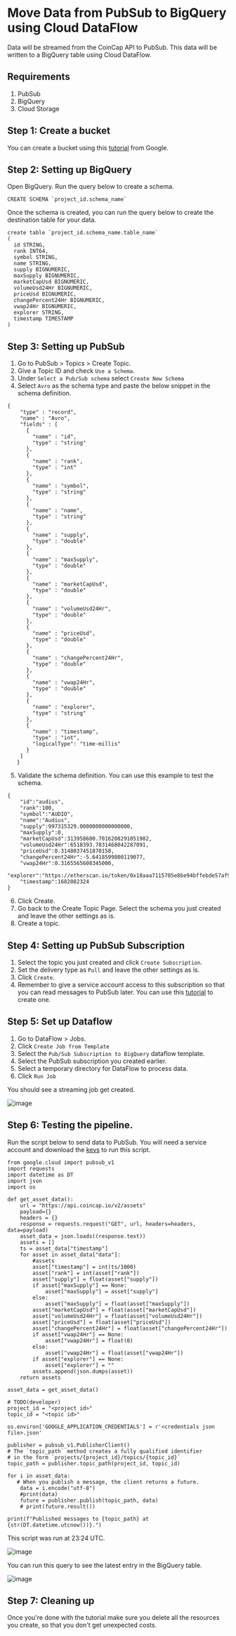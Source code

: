 # Move Data from PubSub to BigQuery using Cloud DataFlow 

Data will be streamed from the CoinCap API to PubSub. This data will be written to a BigQuery table using Cloud DataFlow.

## Requirements

1. PubSub
2. BigQuery
3. Cloud Storage

## Step 1: Create a bucket

You can create a bucket using this [tutorial](https://cloud.google.com/storage/docs/creating-buckets) from Google.

## Step 2: Setting up BigQuery

Open BigQuery. Run the query below to create a schema.

```
CREATE SCHEMA `project_id.schema_name`
```

Once the schema is created, you can run the query below to create the destination table for your data.

```
create table `project_id.schema_name.table_name`
(
  id STRING,
  rank INT64,
  symbol STRING,
  name STRING,
  supply BIGNUMERIC,
  maxSupply BIGNUMERIC,
  marketCapUsd BIGNUMERIC,
  volumeUsd24Hr BIGNUMERIC,
  priceUsd BIGNUMERIC,
  changePercent24Hr BIGNUMERIC,
  vwap24Hr BIGNUMERIC,
  explorer STRING,
  timestamp TIMESTAMP
)
```

## Step 3: Setting up PubSub

1. Go to PubSub > Topics > Create Topic.
2. Give a Topic ID and check `Use a Schema`. 
3. Under `Select a Pub/Sub schema` select `Create New Schema`
4. Select `Avro` as the schema type and paste the below snippet in the schema definition.

```
{
    "type" : "record",
    "name" : "Avro",
    "fields" : [
      {
        "name" : "id",
        "type" : "string"
      },
      {
        "name" : "rank",
        "type" : "int"
      },
      {
        "name" : "symbol",
        "type" : "string"
      },
      {
        "name" : "name",
        "type" : "string"
      },
      {
        "name" : "supply",
        "type" : "double"
      },
      {
        "name" : "maxSupply",
        "type" : "double"
      },
      {
        "name" : "marketCapUsd",
        "type" : "double"
      },
      {
        "name" : "volumeUsd24Hr",
        "type" : "double"
      },
      {
        "name" : "priceUsd",
        "type" : "double"
      },
      {
        "name" : "changePercent24Hr",
        "type" : "double"
      },
      {
        "name" : "vwap24Hr",
        "type" : "double"
      },
      {
        "name" : "explorer",
        "type" : "string"
      },
      {
        "name" : "timestamp",
        "type" : "int",
        "logicalType": "time-millis"
      }
    ]
   }
```

5. Validate the schema definition. You can use this example to test the schema.

```
{
    "id":"audius",
    "rank":100,
    "symbol":"AUDIO",
    "name":"Audius",
    "supply":997315329.0000000000000000,
    "maxSupply":0,
    "marketCapUsd":313958600.7016208291051982,
    "volumeUsd24Hr":6518393.7831468042287091,
    "priceUsd":0.3148037451870158,
    "changePercent24Hr":-5.6418599800119077,
    "vwap24Hr":0.3165565608345000,
    "explorer":"https://etherscan.io/token/0x18aaa7115705e8be94bffebde57af9bfc265b998",
    "timestamp":1682082324
}
```

6. Click Create.
7. Go back to the Create Topic Page. Select the schema you just created and leave the other settings as is.
8. Create a topic.

## Step 4: Setting up PubSub Subscription

1. Select the topic you just created and click `Create Subscription`. 
2. Set the delivery type as `Pull` and leave the other settings as is. 
3. Click `Create`. 
4. Remember to give a service account access to this subscription so that you can read messages to PubSub later. You can use this [tutorial](https://github.com/waqeem1203/gcp-data-engineering/blob/main/Create%20a%20Service%20Account.md) to create one.

## Step 5: Set up Dataflow

1. Go to DataFlow > Jobs. 
2. Click `Create Job from Template`
3. Select the `Pub/Sub Subscription to BigQuery` dataflow template. 
4. Select the PubSub subscription you created earlier.
5. Select a temporary directory for DataFlow to process data.
6. Click `Run Job`

You should see a streaming job get created.

![image](https://user-images.githubusercontent.com/50084105/234135256-c267ac26-319d-4747-8f3d-1afd73f7314c.png)

## Step 6: Testing the pipeline.

Run the script below to send data to PubSub. You will need a service account and download the [keys](https://github.com/waqeem1203/gcp-data-engineering/blob/main/Create%20a%20Service%20Account.md) to run this script.

```
from google.cloud import pubsub_v1
import requests
import datetime as DT
import json
import os

def get_asset_data():
    url = "https://api.coincap.io/v2/assets"
    payload={}
    headers = {}
    response = requests.request("GET", url, headers=headers, data=payload)
    asset_data = json.loads((response.text))
    assets = []
    ts = asset_data["timestamp"]
    for asset in asset_data["data"]:    
        #assets 
        asset["timestamp"] = int(ts/1000)
        asset["rank"] = int(asset["rank"])
        asset["supply"] = float(asset["supply"])
        if asset["maxSupply"] == None:
            asset["maxSupply"] = asset["supply"]
        else:
            asset["maxSupply"] = float(asset["maxSupply"])
        asset["marketCapUsd"] = float(asset["marketCapUsd"])
        asset["volumeUsd24Hr"] = float(asset["volumeUsd24Hr"])
        asset["priceUsd"] = float(asset["priceUsd"])
        asset["changePercent24Hr"] = float(asset["changePercent24Hr"])
        if asset["vwap24Hr"] == None:
            asset["vwap24Hr"] = float(0)
        else:
            asset["vwap24Hr"] = float(asset["vwap24Hr"])
        if asset["explorer"] == None:
            asset["explorer"] = ""
        assets.append(json.dumps(asset))
    return assets

asset_data = get_asset_data()

# TODO(developer)
project_id = "<project id>"
topic_id = "<topic id>"

os.environ['GOOGLE_APPLICATION_CREDENTIALS'] = r'<credentials json file>.json'

publisher = pubsub_v1.PublisherClient()
# The `topic_path` method creates a fully qualified identifier
# in the form `projects/{project_id}/topics/{topic_id}`
topic_path = publisher.topic_path(project_id, topic_id)

for i in asset_data:
   # When you publish a message, the client returns a future.
    data = i.encode("utf-8")
    #print(data)
    future = publisher.publish(topic_path, data)
    # print(future.result())

print(f"Published messages to {topic_path} at {str(DT.datetime.utcnow())}.")
```

This script was run at 23:24 UTC.

![image](https://user-images.githubusercontent.com/50084105/234136633-fafa4ea3-b9b4-4fcc-85f6-d5fa9f2276b5.png)

You can run this query to see the latest entry in the BigQuery table.

![image](https://user-images.githubusercontent.com/50084105/234137227-9752cd22-5dc1-4b0e-91ec-1311f93604fd.png)

## Step 7: Cleaning up

Once you're done with the tutorial make sure you delete all the resources you create, so that you don't get unexpected costs.





